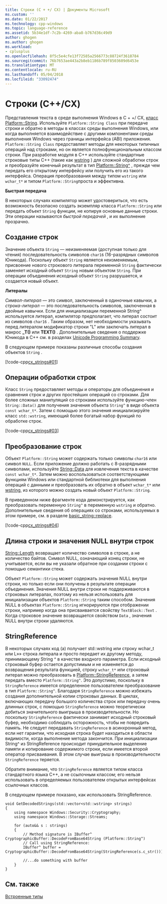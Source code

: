 ```yaml
---
title: Строки (C + +/ CX) | Документы Microsoft
ms.custom: ''
ms.date: 01/22/2017
ms.technology: cpp-windows
ms.topic: language-reference
ms.assetid: 5b34e1df-7c2b-4269-aba8-b767d36c49d9
author: ghogen
ms.author: ghogen
ms.workload:
- cplusplus
ms.openlocfilehash: 8f5c5e4cfe13f72585a2566773c88724f3618784
ms.sourcegitcommit: 76b7653ae443a2b8eb1186b789f8503609d6453e
ms.translationtype: MT
ms.contentlocale: ru-RU
ms.lasthandoff: 05/04/2018
ms.locfileid: "33092474"
---
```

# <a name="strings-ccx"></a>Строки (C++/CX)
Представления текста в среде выполнения Windows в C + +/ CX, [класс Platform::String](../cppcx/platform-string-class.md). Используйте `Platform::String Class` при передаче строки и обратно в методы в классах среды выполнения Windows, или когда выполняется взаимодействие с другими компонентами среды выполнения Windows через границы интерфейса (ABI) приложения. `Platform::String Class` предоставляет методы для некоторых типичных операций над строками, но он является полнофункциональным классом строки. При разработке модуля в C++ используйте стандартные строковые типы C++ (такие как [wstring](../standard-library/basic-string-class.md) ) для сложной обработки строк и преобразуйте конечный результат в тип [Platform::String^](../cppcx/platform-string-class.md) , прежде чем передать его открытому интерфейсу или получить его из такого интерфейса. Операция преобразования между типом `wstring` или `wchar_t*` и типом `Platform::String`проста и эффективна.  
  
 **Быстрая передача**  
  
 В некоторых случаях компилятор может удостовериться, что есть возможность безопасно создать экземпляр класса `Platform::String` или передать объект `String` функции, не копируя основные данные строки. Эти операции называются *быстрой передачей* , и их выполнение прозрачно.  
  
## <a name="string-construction"></a>Создание строк  
 Значение объекта `String` — неизменяемая (доступная только для чтения) последовательность символов `char16` (16-разрядных символов Юникода). Поскольку объект `String` является неизменяемым, присвоение нового строкового литерала переменной `String` фактически заменяет исходный объект `String` новым объектом `String`. При операции объединения исходный объект `String` разрушается, и создается новый объект.  
  
 **Литералы**  
  
 *Символ-литерал* — это символ, заключенный в одиночные кавычки, а *строка-литерал* — это последовательность символов, заключенная в двойные кавычки. Если для инициализации переменной String^ используется литерал, компилятор предполагает, что литерал состоит из символов `char16` . Таким образом, нет необходимости указывать перед литералом модификатор строки "L" или заключать литерал в макрос **_T()** или **TEXT()** . Дополнительные сведения о поддержке Юникода в C++ см. в разделах [Unicode Programming Summary](../text/unicode-programming-summary.md).  
  
 В следующем примере показаны различные способы создания объектов `String` .  
  
 [!code-cpp[cx_strings#01](../cppcx/codesnippet/CPP/cppcx_strings/class1.cpp#01)]  
  
## <a name="string-handling-operations"></a>Операции обработки строк  
 Класс `String` предоставляет методы и операторы для объединения и сравнения строк и других простейших операций со строками. Для более сложных манипуляций со строками используйте функцию-член `String::Data()` для получения значения объекта `String^` в виде объекта `const wchar_t*`. Затем с помощью этого значения инициализируйте класс `std::wstring`, имеющий более богатый набор функций по обработке строк.  
  
 [!code-cpp[cx_strings#03](../cppcx/codesnippet/CPP/cppcx_strings/class1.cpp#03)]  
  
## <a name="string-conversions"></a>Преобразование строк  
 Объект `Platform::String` может содержать только символы `char16` или символ `NULL`. Если приложение должно работать с 8-разрядными символами, используйте [String::Data](../cppcx/platform-string-class.md#data) для извлечения текста в качестве `const wchar_t*`. Затем можно воспользоваться соответствующими функциям Windows или стандартной библиотеки для выполнения операций с данными и преобразовать их обратно в объект `wchar_t*` или [wstring](../standard-library/basic-string-class.md), из которого можно создать новый объект `Platform::String`.  
  
 В приведенном ниже фрагменте кода демонстрируется, как преобразовать переменную `String^` в переменную `wstring` и обратно. Дополнительные сведения об операциях со строками, используемых в этом примере, см. в разделе [basic_string::replace](../standard-library/basic-string-class.md#replace).  
  
 [!code-cpp[cx_strings#04](../cppcx/codesnippet/CPP/cppcx_strings/class1.cpp#04)]  
  
## <a name="string-length-and-embedded-null-values"></a>Длина строки и значения NULL внутри строк  
 [String::Length](../cppcx/platform-string-class.md#length) возвращает количество символов в строке, а не количество байтов. Символ NULL, означающий конец строки, не учитывается, если вы не указали обратное при создании строки с помощью семантики стека.  
  
 Объект `Platform::String` может содержать значения NULL внутри строки, но только если они получены в результате операции объединения. Значения NULL внутри строки не поддерживаются в строковых литералах, поэтому из нельзя использовать для инициализации объектов `Platform::String` таким способом. Значения NULL в объектах `Platform::String` игнорируются при отображении строки, например когда она присваивается свойству `TextBlock::Text` . Когда строковое значение возвращается свойством `Data` , значения NULL внутри строки удаляются.  
  
## <a name="stringreference"></a>StringReference  
 В некоторых случаях код (a) получает std::wstring или строку wchar_t или L»» строка литерала и просто передает их другому методу, принимающему String ^ в качестве входного параметра. Если исходный строковый буфер остается допустимым и не изменяется до возвращения результата функцией, строку `wchar_t*` или строковый литерал можно преобразовать в [Platform::StringReference](../cppcx/platform-stringreference-class.md), а затем передать вместо `Platform::String^`. Это допустимо, поскольку в `StringReference` имеется определенное пользователем преобразование в тип `Platform::String^`. Благодаря `StringReference` можно избежать создания дополнительной копии строковых данных. В циклах, включающих передачу большого количества строк или передачу очень длинных строк, с помощью `StringReference` можно теоретически добиться значительного выигрыша в производительности. Но поскольку `StringReference` фактически занимает исходный строковый буфер, необходимо соблюдать осторожность, чтобы не повредить память. Не следует передавать `StringReference` в асинхронный метод, если нет гарантии, что исходная строка будет находиться в области видимости, когда выполнение метода закончится. При инициализации String^ из StringReference происходит принудительное выделение памяти и копирование содержимого строки, если имеется второй оператор присваивания. В этом случае выигрыш в производительности `StringReference` теряется.  
  
 Обратите внимание, что `StringReference` является типом класса стандартного языка C++, а не ссылочным классом; его нельзя использовать в определяемых пользователем открытых интерфейсах ссылочных классов.  
  
 В следующем примере показано, как использовать StringReference.  
  
```  
void GetDecodedStrings(std::vector<std::wstring> strings)  
{  
    using namespace Windows::Security::Cryptography;  
    using namespace Windows::Storage::Streams;  
  
    for (auto&& s : strings)  
    {  
        // Method signature is IBuffer^ CryptographicBuffer::DecodeFromBase64String (Platform::String^)  
        // Call using StringReference:  
        IBuffer^ buffer = CryptographicBuffer::DecodeFromBase64String(StringReference(s.c_str()));  
  
        //...do something with buffer  
    }  
}  
```  
  
## <a name="see-also"></a>См. также  
 [Встроенные типы](http://msdn.microsoft.com/en-us/acc196fd-09da-4882-b554-6c94685ec75f)